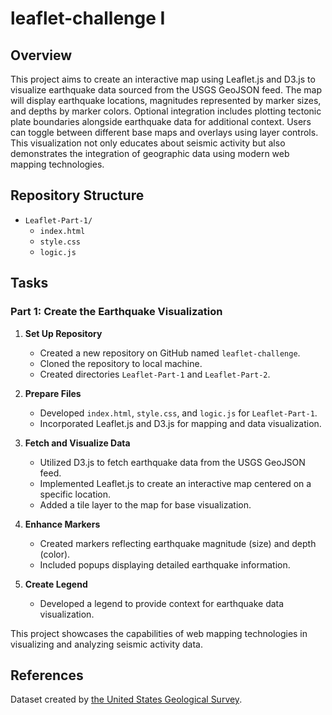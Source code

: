 # leaflet-challenge I

## Overview
This project aims to create an interactive map using Leaflet.js and D3.js to visualize earthquake data sourced from the USGS GeoJSON feed. The map will display earthquake locations, magnitudes represented by marker sizes, and depths by marker colors. Optional integration includes plotting tectonic plate boundaries alongside earthquake data for additional context. Users can toggle between different base maps and overlays using layer controls. This visualization not only educates about seismic activity but also demonstrates the integration of geographic data using modern web mapping technologies.

## Repository Structure
- `Leaflet-Part-1/`
  - `index.html`
  - `style.css`
  - `logic.js`


## Tasks

### Part 1: Create the Earthquake Visualization

1. **Set Up Repository**
   - Created a new repository on GitHub named `leaflet-challenge`.
   - Cloned the repository to local machine.
   - Created directories `Leaflet-Part-1` and `Leaflet-Part-2`.

2. **Prepare Files**
   - Developed `index.html`, `style.css`, and `logic.js` for `Leaflet-Part-1`.
   - Incorporated Leaflet.js and D3.js for mapping and data visualization.

3. **Fetch and Visualize Data**
   - Utilized D3.js to fetch earthquake data from the USGS GeoJSON feed.
   - Implemented Leaflet.js to create an interactive map centered on a specific location.
   - Added a tile layer to the map for base visualization.

4. **Enhance Markers**
   - Created markers reflecting earthquake magnitude (size) and depth (color).
   - Included popups displaying detailed earthquake information.

5. **Create Legend**
   - Developed a legend to provide context for earthquake data visualization.


This project showcases the capabilities of web mapping technologies in visualizing and analyzing seismic activity data.


## References
Dataset created by [the United States Geological Survey](https://earthquake.usgs.gov/earthquakes/feed/v1.0/geojson.php).
